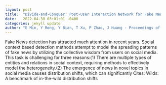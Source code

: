 ```yaml
---
layout: post
title:  "Divide-and-Conquer: Post-User Interaction Network for Fake News Detection on Social Media"
date:   2022-04-30 03:01:01 -0400
categories: jekyll update
author: "E Min, Y Rong, Y Bian, T Xu, P Zhao, J Huang - Proceedings of the ACM , 2022"
---
```

Fake News detection has attracted much attention in recent years. Social context based detection methods attempt to model the spreading patterns of fake news by utilizing the collective wisdom from users on social media. This task is challenging for three reasons:(1) There are multiple types of entities and relations in social context, requiring methods to effectively model the heterogeneity.(2) The emergence of news in novel topics in social media causes distribution shifts, which can significantly Cites: Wilds: A benchmark of in-the-wild distribution shifts